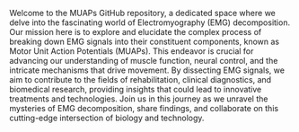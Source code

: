 Welcome to the MUAPs GitHub repository, a dedicated space where we delve into the fascinating
world of Electromyography (EMG) decomposition. Our mission here is to explore and elucidate the
complex process of breaking down EMG signals into their constituent components, known as Motor Unit Action
Potentials (MUAPs). This endeavor is crucial for advancing our understanding of muscle function, 
neural control, and the intricate mechanisms that drive movement. By dissecting EMG signals, 
we aim to contribute to the fields of rehabilitation, clinical diagnostics, and biomedical research, 
providing insights that could lead to innovative treatments and technologies. Join us in this journey as 
we unravel the mysteries of EMG decomposition, share findings, and collaborate on this cutting-edge 
intersection of biology and technology.
